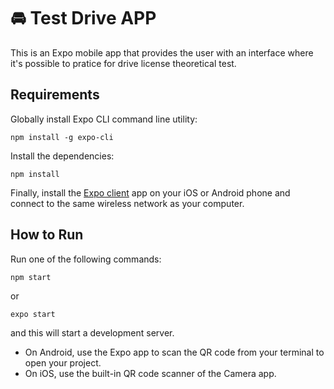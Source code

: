 # :oncoming_automobile: Test Drive APP

This is an Expo mobile app that provides the user with an interface where it's possible to pratice for drive license theoretical test.

## Requirements

Globally install Expo CLI command line utility:

```terminal
npm install -g expo-cli
```
  
Install the dependencies:

```terminal
npm install
```

Finally, install the [Expo client](https://expo.io) app on your iOS or Android phone and connect to the same wireless network as your computer.

## How to Run

Run one of the following commands:

```terminal
npm start
```

or

```terminal
expo start
```

and this will start a development server.  

- On Android, use the Expo app to scan the QR code from your terminal to open your project.
- On iOS, use the built-in QR code scanner of the Camera app.
